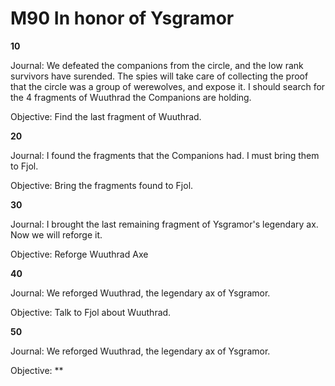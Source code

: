 # M90 In honor of Ysgramor

**10**

Journal:
We defeated the companions from the circle, and the low rank survivors have surended. The spies will  take care of collecting the proof that the circle was a group of werewolves, and expose it. I should search for the 4 fragments of Wuuthrad the Companions are holding.

Objective:
Find the last fragment of Wuuthrad.

**20**

Journal:
I found the fragments that the Companions had. I must bring them to Fjol.

Objective:
Bring the fragments found to Fjol.

**30**

Journal:
I brought the last remaining fragment of Ysgramor's legendary ax. Now we will reforge it.

Objective:
Reforge Wuuthrad Axe

**40**

Journal:
We reforged Wuuthrad, the legendary ax of Ysgramor.

Objective:
Talk to Fjol about Wuuthrad.

**50**

Journal:
We reforged Wuuthrad, the legendary ax of Ysgramor.

Objective:
**









